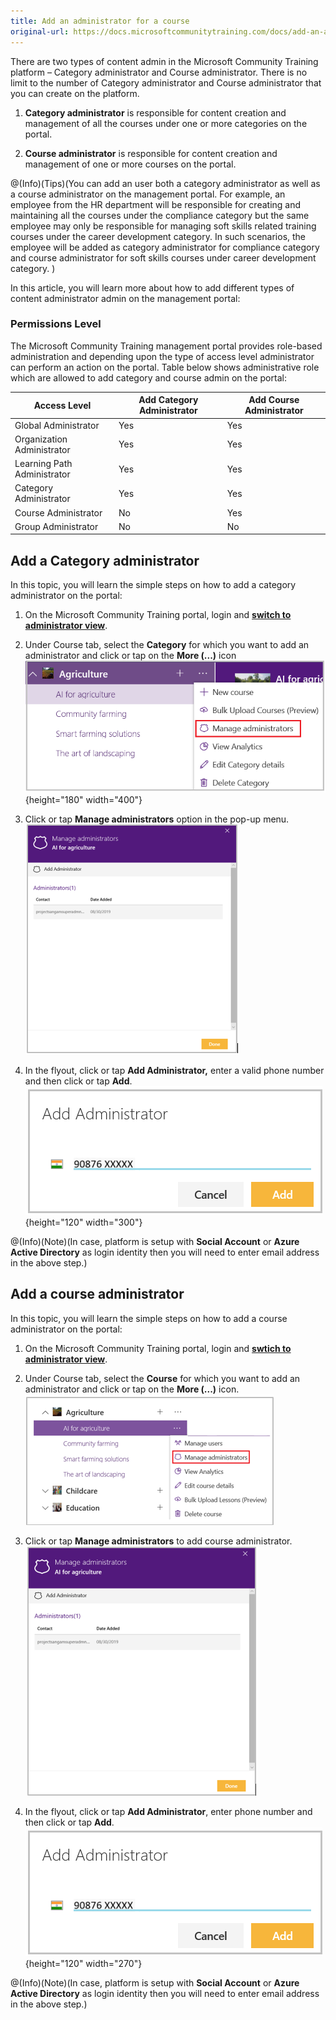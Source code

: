 ```yaml
---
title: Add an administrator for a course
original-url: https://docs.microsoftcommunitytraining.com/docs/add-an-administrator-for-a-course
---
```

There are two types of content admin in the Microsoft Community Training  platform – Category administrator and Course administrator. There is no limit to the number of Category administrator and Course administrator that you can create on the platform. 

1.	**Category administrator** is responsible for content creation and management of all the courses under one or more categories on the portal.

2.	**Course administrator** is responsible for content creation and management of one or more courses on the portal.

@(Info)(Tips)(You can add an user both a category administrator as well as a course administrator on the management portal. For example, an employee from the HR department will be responsible for creating and maintaining all the courses under the compliance category but the same employee may only be responsible for managing  soft skills related training courses under the career development category. In such scenarios, the employee will be added as category administrator for compliance category and course administrator for soft skills courses under career development category. )

In this article, you will learn more about how to add different types of content administrator admin on the management portal:

### Permissions Level

The Microsoft Community Training management portal provides role-based administration and depending upon the type of access level administrator can perform an action on the portal. Table below shows administrative role which are allowed to add category and course admin on the portal:

| Access Level  | Add Category Administrator | Add Course Administrator |
| --- | --- | --- |
| Global Administrator | Yes | Yes |
| Organization Administrator | Yes | Yes |
| Learning Path Administrator | Yes | Yes |
| Category Administrator | Yes | Yes |
| Course Administrator | No | Yes |
| Group Administrator | No | No |

##  Add a Category administrator
In this topic, you will learn the simple steps on how to add a category administrator on the portal: 

1.	On the Microsoft Community Training portal, login and [**switch to administrator view**](https://microsoftindia.document360.io/docs/configure-platform#step-2--switch-to-administrator-view-of-the-portal). 

2.	Under Course tab, select the **Category** for which you want to add an administrator and click or tap on the **More (...)** icon 
![Manage admin drop down](../../../media/Manage%20admin%20drop%20down.png){height="180" width="400"}

3.	Click or tap **Manage administrators** option in the pop-up menu.
![Add cat admin](../../../media/Add%20cat%20admin.png)

4.	In the flyout, click or tap **Add Administrator,** enter a valid phone number and then click or tap **Add**.
![Add administrator phone number\(1\)](../../../media/Add%20administrator%20phone%20number%281%29.png){height="120" width="300"}

@(Info)(Note)(In case, platform is setup with **Social Account** or **Azure Active Directory** as login identity then you will need to enter email address in the above step.)

## Add a course administrator
In this topic, you will learn the simple steps on how to add a course administrator on the portal: 

1.	On the Microsoft Community Training portal, login and [**swtich to administrator view**](https://microsoftindia.document360.io/docs/configure-platform#step-2--switch-to-administrator-view-of-the-portal). 

2.	Under Course tab, select the **Course** for which you want to add an administrator and click or tap on the **More (...)** icon.
![Manage Admn drop down](../../../media/Manage%20Admn%20drop%20down.png)

3.	Click or tap **Manage administrators** to add course administrator.
![Manage Admin_add](../../../media/Manage%20Admin_add.png)

4.	In the flyout, click or tap **Add Administrator**, enter phone number and then click or tap **Add**.
![Add administrator phone number](../../../media/Add%20administrator%20phone%20number.png){height="120" width="270"}

@(Info)(Note)(In case, platform is setup with **Social Account** or **Azure Active Directory** as login identity then you will need to enter email address in the above step.)
